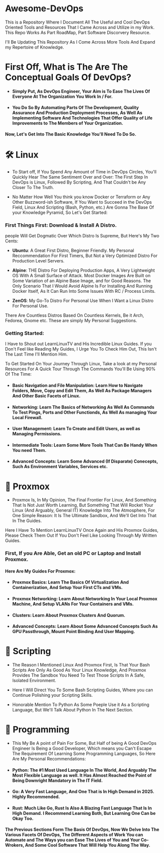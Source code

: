 # Awesome-DevOps
This is a Repository Where I Document All The Useful and Cool DevOps Oriented Tools and Resources That I Came Across and Utilize in my Work. This Repo Works As Part RoadMap, Part Software Discorvery Resource.  

I'll Be Updating This Repository As I Come Across More Tools And Expand my Repertoire of Knowledge.

# First Off, What is The Are The Conceptual Goals Of DevOps?

- #### Simply Put, As DevOps Engineer, Your Aim is To Ease The Lives Of Everyone At The Organization You Work In / For.

- #### You Do So By Automating Parts Of The Development, Quality Assurance And Production Deployment Processes, As Well As Implementing Software And Technologies That Offer Quality of Life Improvements to The Members of Your Organization.

**Now, Let's Get Into The Basic Knowledge You'll Need To Do So.**

# 🛠️ Linux

- To Start off, If You Spend Any Amount of Time in DevOps Circles, You'll Quickly Hear The Same Sentiment Over and Over: The First Step In DevOps is Linux, Followed By Scripting, And That Couldn't be Any Closer To The Truth.

- No Matter How Well You think you know Docker or Terraform or Any Other Buzzword-ish Software, If You Want to Succeed in the DevOps Field, Linux And Scripting (Bash, Python, etc.) Are Gonna The Base Of your Knowledge Pyramid, So Let's Get Started:

### First Things First: Download & Install A Distro.
people Will Get Dogmatic Over Which Distro Is Supreme, But Here's My Two Cents:

- **Ubuntu**: A Great First Distro, Beginner Friendly. My Personal Reccommendation For First Timers, But Not a Very Optimized Distro For Production Level Servers.

- **Alpine**: THE Distro For Deploying Production Apps, A Very Lightweight OS With A Small Surface of Attack. Most Docker Images Are Built on Some Variation of an Alpine Base Image, and for Good Reasons. The Only Scenario That I Would Avoid Alpine Is For Installing And Running Docker Itself, As It Can Run Into Some Issues With RC / Process Limits.

- **ZenOS**: My Go-To Distro For Personal Use When I Want a Linux Distro For Personal Use.

There Are Countless Distros Based On Countless Kernels, Be it Arch, Fedorea, Gnome etc. These are simply My Personal Suggestions.

### Getting Started:

I Have to Shout out LearnLinuxTV and His Incredible Linux Guides. If you Don't Feel like Reading My Guides, I Urge You To Check Him Out, This Isn't The Last Time I'll Mention Him.

To Get Started On Your Journey Through Linux, Take a look at my Personal Resources For A Quick Tour Through The Commands You'll Be Using 90% Of The Time:

- #### Basic Navigation and File Manipulation: Learn How to Navigate Folders, Move, Copy and Edit Them, As Well As Package Managers And Other Basic Facets of Linux.

- #### Networking: Learn The Basics of Networking As Well As Commands To Test Pings, Ports and Other Functionds, As Well As managing Your Local Firewall.

- #### User Management: Learn To Create and Edit Users, as well as Managing Permissions.

- #### Intermediate Tools: Learn Some More Tools That Can Be Handy When You need Them.

- #### Advanced Concepts: Learn Some Advanced (If Disparate) Conecepts, Such As Environment Variables, Services etc.

# 👷 Proxmox

- Proxmox Is, In My Opinion, The Final Frontier For Linux, And Something That Is Not Just Worth Learning, But Something That Will Rocket Your Linux (And Arguably, General IT) Knowledge Into The Atmosphere, For One Simple Reason: It Is The Ultimate Sandbox, And We'll Get Into That In The Guides.

Here I Have To Mention LearnLinuxTV Once Again and His Proxmox Guides, Please Check Them Out If You Don't Feel Like Looking Through My Written Guides.

### First, If you Are Able, Get an old PC or Laptop and Install Proxmox.

#### Here Are My Guides For Proxmox:

- #### Proxmox Basics: Learn The Basics Of Virtualization And Containerization, And Setup Your First CTs and VMs.

- #### Proxmox Networking: Learn About Networking In Your Local Proxmox Machine, And Setup VLANs For Your Containers and VMs.

- #### Clusters: Learn About Proxmox Clusters And Quorum.

- #### Advanced Concepts: Learn About Some Advanced Concepts Such As GPU Passthrough, Mount Point Binding And User Mapping.

# 📝 Scripting

- The Reason I Mentioned Linux And Proxmox First, Is That Your Bash Scripts Are Only As Good As Your Linux Knowledge, And Proxmox Provides The Sandbox You Need To Test Those Scripts In A Safe, Isolated Environment.

- Here I Will Direct You To Some Bash Scripting Guides, Where you can Continue Polishing your Scripting Skills.

- Honorable Mention To Python As Some Poeple Use it As a Scripting Language, But We'll Talk About Python In The Next Section.

# 👾 Programming

- This My Be A point of Pain For Some, But Half of being A Good DevOps Engineer Is Being a Good Developer, Which means you Can't Escape The Requirement Of Learning Some Programming Languages, So Here Are My Personal Recommendations:

- #### Python: The #1 Most Used Language In The World, And Arguably The Most Flexible Language as well. It Has Almost Reached the Point of Being Downright Mandatory in The IT Field.

- #### Go: A Very Fast Language, And One That is In High Demand in 2025. Highly Recommended.

- #### Rust: Much Like Go, Rust Is Also A Blazing Fast Language That Is In High Demand. I Recommend Learning Both, But Learning One Can be Okay Too.

**The Previous Sections Form The Basis Of DevOps, Now We Delve Into The Various Facets Of DevOps, The Different Aspects of Work You can Automate and The Ways you can Ease The Lives of You and Your Co-Wrokers, And Some Cool Software That Will Help You Along The Way.**